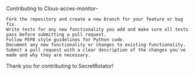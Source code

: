 
Contributing to   Clous-acces-monitor- 

    Fork the repository and create a new branch for your feature or bug fix.
    Write tests for any new functionality you add and make sure all tests pass before submitting a pull request.
    Follow PEP8 style guidelines for Python code.
    Document any new functionality or changes to existing functionality.
    Submit a pull request with a clear description of the changes you've made and why they are necessary.

Thank you for contributing to SecretRotator!
